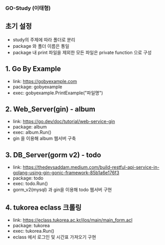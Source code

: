 ### GO-Study (이태형)

## 초기 설정
- study의 주제에 따라 폴더로 분리
- package 와 폴더 이름은 통일
- package 내 print 파일을 제외한 모든 파일은 private function 으로 구성

## 1. Go By Example
- link: https://gobyexample.com
- package: gobyexample
- exec: gobyexample.PrintExample("파일명")

## 2. Web_Server(gin) - album
- link: https://go.dev/doc/tutorial/web-service-gin
- package: album
- exec: album.Run()
- gin 을 이용해 album 웹서버 구축

## 3. DB_Server(gorm v2) - todo
- link: https://thedevsaddam.medium.com/build-restful-api-service-in-golang-using-gin-gonic-framework-85b1a6e176f3
- package: todo
- exec: todo.Run()
- gorm_v2(mysql) 과 gin을 이용해 todo 웹서버 구현

## 4. tukorea eclass 크롤링
- link: https://eclass.tukorea.ac.kr/ilos/main/main_form.acl
- package: tukorea
- exec: tukorea.Run()
- eclass 에서 로그인 및 시간표 가져오기 구현